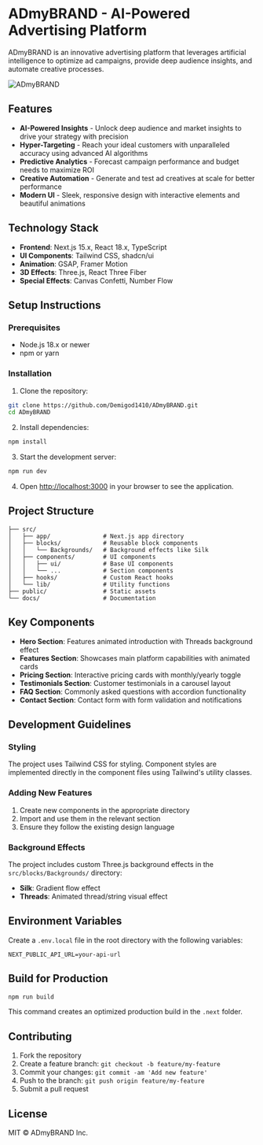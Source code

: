 # ADmyBRAND - AI-Powered Advertising Platform

ADmyBRAND is an innovative advertising platform that leverages artificial intelligence to optimize ad campaigns, provide deep audience insights, and automate creative processes.

![ADmyBRAND](C:\Code\admybrand\ADmyBRAND.png)

## Features

- **AI-Powered Insights** - Unlock deep audience and market insights to drive your strategy with precision
- **Hyper-Targeting** - Reach your ideal customers with unparalleled accuracy using advanced AI algorithms
- **Predictive Analytics** - Forecast campaign performance and budget needs to maximize ROI
- **Creative Automation** - Generate and test ad creatives at scale for better performance
- **Modern UI** - Sleek, responsive design with interactive elements and beautiful animations

## Technology Stack

- **Frontend**: Next.js 15.x, React 18.x, TypeScript
- **UI Components**: Tailwind CSS, shadcn/ui
- **Animation**: GSAP, Framer Motion
- **3D Effects**: Three.js, React Three Fiber
- **Special Effects**: Canvas Confetti, Number Flow

## Setup Instructions

### Prerequisites

- Node.js 18.x or newer
- npm or yarn

### Installation

1. Clone the repository:

```bash
git clone https://github.com/Demigod1410/ADmyBRAND.git
cd ADmyBRAND
```

2. Install dependencies:

```bash
npm install
```

3. Start the development server:

```bash
npm run dev
```

4. Open [http://localhost:3000](http://localhost:3000) in your browser to see the application.

## Project Structure

```
├── src/
│   ├── app/               # Next.js app directory
│   ├── blocks/            # Reusable block components
│   │   └── Backgrounds/   # Background effects like Silk
│   ├── components/        # UI components
│   │   ├── ui/            # Base UI components
│   │   └── ...            # Section components
│   ├── hooks/             # Custom React hooks
│   └── lib/               # Utility functions
├── public/                # Static assets
└── docs/                  # Documentation
```

## Key Components

- **Hero Section**: Features animated introduction with Threads background effect
- **Features Section**: Showcases main platform capabilities with animated cards
- **Pricing Section**: Interactive pricing cards with monthly/yearly toggle
- **Testimonials Section**: Customer testimonials in a carousel layout
- **FAQ Section**: Commonly asked questions with accordion functionality
- **Contact Section**: Contact form with form validation and notifications

## Development Guidelines

### Styling

The project uses Tailwind CSS for styling. Component styles are implemented directly in the component files using Tailwind's utility classes.

### Adding New Features

1. Create new components in the appropriate directory
2. Import and use them in the relevant section
3. Ensure they follow the existing design language

### Background Effects

The project includes custom Three.js background effects in the `src/blocks/Backgrounds/` directory:

- **Silk**: Gradient flow effect
- **Threads**: Animated thread/string visual effect

## Environment Variables

Create a `.env.local` file in the root directory with the following variables:

```
NEXT_PUBLIC_API_URL=your-api-url
```

## Build for Production

```bash
npm run build
```

This command creates an optimized production build in the `.next` folder.

## Contributing

1. Fork the repository
2. Create a feature branch: `git checkout -b feature/my-feature`
3. Commit your changes: `git commit -am 'Add new feature'`
4. Push to the branch: `git push origin feature/my-feature`
5. Submit a pull request

## License

MIT © ADmyBRAND Inc.